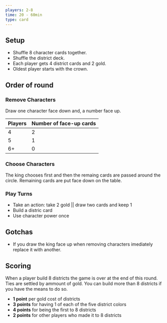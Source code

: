 ```yaml
---
players: 2-8
time: 20 - 60min
type: card
---
```


## Setup

* Shuffle 8 character cards together.
* Shuffle the district deck.
* Each player gets 4 district cards and 2 gold.
* Oldest player starts with the crown.

## Order of round

### Remove Characters
Draw one character face down and, a number face up.

| Players | Number of face-up cards |
|---------|-------------------------|
| 4       | 2                       |
| 5       | 1                       |
| 6+      | 0                       |

### Choose Characters
The king chooses first and then the remaing cards are passed around the circle. Remaining cards are put face down on the table.

### Play Turns
* Take an action: take 2 gold || draw two cards and keep 1
* Build a distric card
* Use character power once

## Gotchas
* If you draw the king face up when removing characters imediately replace it with another.

## Scoring
When a player build 8 districts the game is over at the end of this round.
Ties are settled by ammount of gold. You can build more than 8 districts if you have the means to do so.

* __1 point__ per gold cost of districts
* __3 points__ for having 1 of each of the five district colors
* __4 points__ for being the first to 8 districts
* __2 points__ for other players who made it to 8 districts



